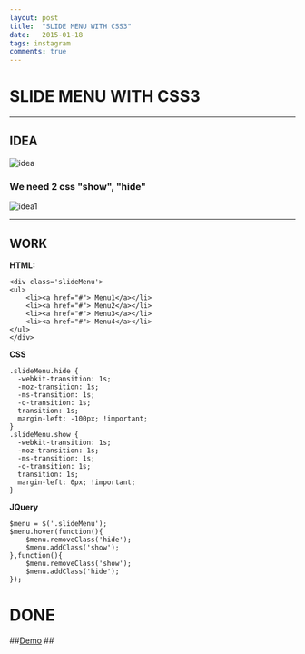 ```yaml
---
layout: post
title:  "SLIDE MENU WITH CSS3"
date:   2015-01-18
tags: instagram
comments: true
---
```

# **SLIDE MENU WITH CSS3** #

***

## IDEA ##

![idea](http://www.axure.com/c/attachments/forum/6-x-newbie-questions/1122d1349212362-want-menu-slide-out-page-mouseenter-mouse-out-sliding-menu.png)

### **We need 2 css "show", "hide"** ###
![idea1](http://i.imgur.com/47pPZY7.png)

***

## WORK ##

**HTML:**
    
	<div class='slideMenu'>
	<ul>
    	<li><a href="#"> Menu1</a></li>
        <li><a href="#"> Menu2</a></li>
        <li><a href="#"> Menu3</a></li>
        <li><a href="#"> Menu4</a></li>
    </ul>
	</div> 

**CSS**

	.slideMenu.hide {
	  -webkit-transition: 1s;
	  -moz-transition: 1s;
	  -ms-transition: 1s;
	  -o-transition: 1s;
	  transition: 1s;
	  margin-left: -100px; !important;
	}
	.slideMenu.show {
	  -webkit-transition: 1s;
	  -moz-transition: 1s;
	  -ms-transition: 1s;
	  -o-transition: 1s;
	  transition: 1s;
	  margin-left: 0px; !important;
	}

**JQuery**

	$menu = $('.slideMenu');
	$menu.hover(function(){ 
	    $menu.removeClass('hide');
	    $menu.addClass('show');
	},function(){	
		$menu.removeClass('show');
	    $menu.addClass('hide');
	});


<h1>DONE</h1>

##[Demo](http://jsfiddle.net/uLeo2wyf/) ##